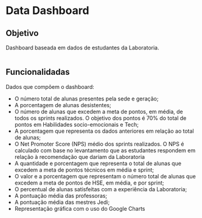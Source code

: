 # Data Dashboard

## Objetivo
Dashboard baseada em dados de estudantes da Laboratoria.

<img src = ''>

## Funcionalidadas
Dados que compõem o dashboard:
* O número total de alunas presentes pela sede e geração;
* A porcentagem de alunas desistentes;
* O número de alunas que excedem a meta de pontos, em média, de todos os sprints realizados. O objetivo dos pontos é 70% do total de pontos em Habilidades socio-emocionais e Tech;
* A porcentagem que representa os dados anteriores em relação ao total de alunas;
* O Net Promoter Score (NPS) médio dos sprints realizados. O NPS é calculado com base no levantamento que as estudantes respondem em relação à recomendação que dariam da Laboratoria 
* A quantidade e porcentagem que representa o total de alunas que excedem a meta de pontos técnicos em média e sprint;
* O valor e a porcentagem que representam o número total de alunas que excedem a meta de pontos de HSE, em média, e por sprint;
* O percentual de alunas satisfeitas com a experiência da Laboratoria;
* A pontuação média das professoras;
* A pontuação média das mestres Jedi;
* Representação gráfica com o uso do Google Charts
 
 
